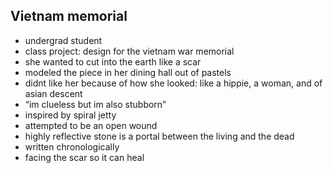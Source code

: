 <!-- order:3 -->
## Vietnam memorial
- undergrad student
- class project: design for the vietnam war memorial
- she wanted to cut into the earth like a scar
- modeled the piece in her dining hall out of pastels
- didnt like her because of how she looked: like a hippie, a woman, and of asian descent
- “im clueless but im also stubborn”
- inspired by spiral jetty
- attempted to be an open wound
- highly reflective stone is a portal between the living and the dead
- written chronologically
- facing the scar so it can heal

